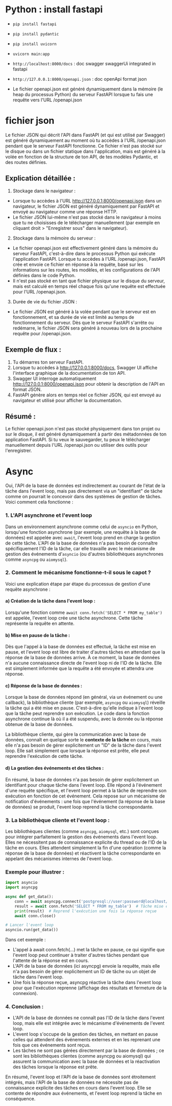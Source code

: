 # Python : install fastapi
- `pip install fastapi`
- `pip install pydantic`
- `pip install uvicorn`

- `uvicorn main:app`
- `http://localhost:8000/docs` : doc swagger swaggerUi integrated in fastapi
- `http://127.0.0.1:8000/openapi.json` : doc openApi format json

- Le fichier openapi.json est généré dynamiquement dans la mémoire (le heap du processus Python) du serveur FastAPI lorsque tu fais une requête vers l'URL /openapi.json

# fichier json
Le fichier JSON qui décrit l'API dans FastAPI (et qui est utilisé par Swagger) est généré dynamiquement au moment où tu accèdes à l'URL /openapi.json pendant que le serveur FastAPI fonctionne. Ce fichier n'est pas stocké sur le disque ou dans un fichier statique dans l'application, mais est généré à la volée en fonction de la structure de ton API, de tes modèles Pydantic, et des routes définies.
## Explication détaillée :

1. Stockage dans le navigateur :
- Lorsque tu accèdes à l'URL http://127.0.0.1:8000/openapi.json dans un navigateur, le fichier JSON est généré dynamiquement par FastAPI et envoyé au navigateur comme une réponse HTTP.
- Le fichier JSON lui-même n'est pas stocké dans le navigateur à moins que tu ne choisisses de le télécharger manuellement (par exemple en cliquant droit > "Enregistrer sous" dans le navigateur).

2. Stockage dans la mémoire du serveur :
- Le fichier openapi.json est effectivement généré dans la mémoire du serveur FastAPI, c'est-à-dire dans le processus Python qui exécute l'application FastAPI. Lorsque tu accèdes à l'URL /openapi.json, FastAPI crée et envoie ce fichier en réponse à la requête, basé sur les informations sur les routes, les modèles, et les configurations de l'API définies dans le code Python.
- Il n'est pas stocké en tant que fichier physique sur le disque du serveur, mais est calculé en temps réel chaque fois qu'une requête est effectuée pour l'URL /openapi.json.

3. Durée de vie du fichier JSON :
- Le fichier JSON est généré à la volée pendant que le serveur est en fonctionnement, et sa durée de vie est limité au temps de fonctionnement du serveur. Dès que le serveur FastAPI s'arrête ou redémarre, le fichier JSON sera généré à nouveau lors de la prochaine requête pour /openapi.json.

## Exemple de flux :

1. Tu démarres ton serveur FastAPI.
2. Lorsque tu accèdes à http://127.0.0.1:8000/docs, Swagger UI affiche l'interface graphique de la documentation de ton API.
3. Swagger UI interroge automatiquement http://127.0.0.1:8000/openapi.json pour obtenir la description de l'API en format JSON.
4. FastAPI génère alors en temps réel ce fichier JSON, qui est envoyé au navigateur et utilisé pour afficher la documentation.

## Résumé :

Le fichier openapi.json n'est pas stocké physiquement dans ton projet ou sur le disque, il est généré dynamiquement à partir des métadonnées de ton application FastAPI. Si tu veux le sauvegarder, tu peux le télécharger manuellement depuis l'URL /openapi.json ou utiliser des outils pour l'enregistrer.

# Async
Oui, l'API de la base de données est indirectement au courant de l'état de la tâche dans l'event loop, mais pas directement via un "identifiant" de tâche comme on pourrait le concevoir dans des systèmes de gestion de tâches. Voici comment cela fonctionne :

### 1. L'API asynchrone et l'event loop
Dans un environnement asynchrone comme celui de `asyncio` en Python, lorsqu'une fonction asynchrone (par exemple, une requête à la base de données) est appelée avec `await`, l'event loop prend en charge la gestion de cette tâche. L'API de la base de données n'a pas besoin de connaître spécifiquement l'ID de la tâche, car elle travaille avec le mécanisme de gestion des événements d'`asyncio` (ou d'autres bibliothèques asynchrones comme `asyncpg` ou `aiomysql`).

### 2. Comment le mécanisme fonctionne-t-il sous le capot ?

Voici une explication étape par étape du processus de gestion d'une requête asynchrone :

#### a) Création de la tâche dans l'event loop :
Lorsqu'une fonction comme `await conn.fetch('SELECT * FROM my_table')` est appelée, l'event loop crée une tâche asynchrone. Cette tâche représente la requête en attente.

#### b) Mise en pause de la tâche :
Dès que l'appel à la base de données est effectué, la tâche est mise en pause, et l'event loop est libre de traiter d'autres tâches en attendant que la réponse de la base de données arrive. À ce moment, la base de données n'a aucune connaissance directe de l'event loop ni de l'ID de la tâche. Elle est simplement informée que la requête a été envoyée et attendra une réponse.

#### c) Réponse de la base de données :
Lorsque la base de données répond (en général, via un événement ou une callback), la bibliothèque cliente (par exemple, `asyncpg` ou `aiomysql`) réveille la tâche qui a été mise en pause. C'est-à-dire qu'elle indique à l'event loop que la tâche peut reprendre son exécution. Le code dans la fonction asynchrone continue là où il a été suspendu, avec la donnée ou la réponse obtenue de la base de données.

La bibliothèque cliente, qui gère la communication avec la base de données, connaît en quelque sorte le **contexte de la tâche** en cours, mais elle n'a pas besoin de gérer explicitement un "ID" de la tâche dans l'event loop. Elle sait simplement que lorsque la réponse est prête, elle peut reprendre l'exécution de cette tâche.

#### d) La gestion des événements et des tâches :
En résumé, la base de données n'a pas besoin de gérer explicitement un identifiant pour chaque tâche dans l'event loop. Elle répond à l'événement d'une requête spécifique, et l'event loop permet à la tâche de reprendre son exécution en fonction de cet événement. Cela repose sur un mécanisme de notification d'événements : une fois que l'événement (la réponse de la base de données) se produit, l'event loop reprend la tâche correspondante.

### 3. La bibliothèque cliente et l'event loop :
Les bibliothèques clientes (comme `asyncpg`, `aiomysql`, etc.) sont conçues pour intégrer parfaitement la gestion des événements dans l'event loop. Elles ne nécessitent pas de connaissance explicite du thread ou de l'ID de la tâche en cours. Elles attendent simplement la fin d'une opération (comme la réponse de la base de données) et réactivent la tâche correspondante en appelant des mécanismes internes de l'event loop.

### Exemple pour illustrer :

```python
import asyncio
import asyncpg

async def get_data():
    conn = await asyncpg.connect('postgresql://user:password@localhost/mydatabase')
    result = await conn.fetch('SELECT * FROM my_table')  # Tâche mise en pause ici
    print(result)  # Reprend l'exécution une fois la réponse reçue
    await conn.close()

# Lancer l'event loop
asyncio.run(get_data())
```

Dans cet exemple :

- L'appel à await conn.fetch(...) met la tâche en pause, ce qui signifie que l'event loop peut continuer à traiter d'autres tâches pendant que l'attente de la réponse est en cours.
- L'API de la base de données (ici asyncpg) envoie la requête, mais elle n'a pas besoin de gérer explicitement un ID de tâche ou un objet de tâche dans l'event loop.
- Une fois la réponse reçue, asyncpg réactive la tâche dans l'event loop pour que l'exécution reprenne (affichage des résultats et fermeture de la connexion).

### 4. Conclusion :

- L'API de la base de données ne connaît pas l'ID de la tâche dans l'event loop, mais elle est intégrée avec le mécanisme d'événements de l'event loop.
- L'event loop s'occupe de la gestion des tâches, en mettant en pause celles qui attendent des événements externes et en les reprenant une fois que ces événements sont reçus.
- Les tâches ne sont pas gérées directement par la base de données ; ce sont les bibliothèques clientes (comme asyncpg ou aiomysql) qui assurent la communication avec la base de données et la réactivation des tâches lorsque la réponse est prête.

En résumé, l'event loop et l'API de la base de données sont étroitement intégrés, mais l'API de la base de données ne nécessite pas de connaissance explicite des tâches en cours dans l'event loop. Elle se contente de répondre aux événements, et l'event loop reprend la tâche en conséquence.

